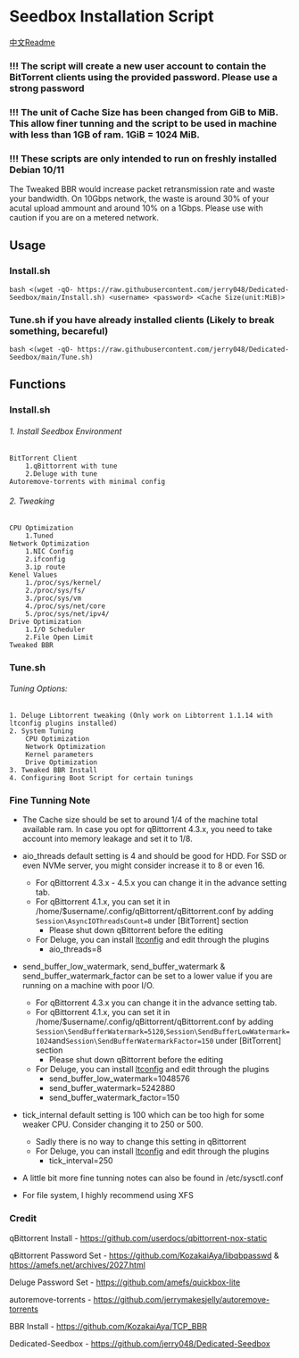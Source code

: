 # Seedbox Installation Script
[中文Readme](https://github.com/jerry048/Dedicated-Seedbox/blob/main/README-zh.md)
### !!! The script will create a new user account to contain the BitTorrent clients using the provided password. Please use a strong password
### !!! The unit of Cache Size has been changed from GiB to MiB. This allow finer tunning and the script to be used in machine with less than 1GB of ram. 1GiB = 1024 MiB.
### !!! These scripts are only intended to run on freshly installed Debian 10/11

The Tweaked BBR would increase packet retransmission rate and waste your bandwidth. On 10Gbps network, the waste is around 30% of your acutal upload ammount and around 10% on a 1Gbps. Please use with caution if you are on a metered network. 

## Usage
### Install.sh
`bash <(wget -qO- https://raw.githubusercontent.com/jerry048/Dedicated-Seedbox/main/Install.sh) <username> <password> <Cache Size(unit:MiB)>`

### Tune.sh if you have already installed clients (Likely to break something, becareful)

`bash <(wget -qO- https://raw.githubusercontent.com/jerry048/Dedicated-Seedbox/main/Tune.sh)`

## Functions
### Install.sh
###### 1. Install Seedbox Environment
	BitTorrent Client
		1.qBittorrent with tune
		2.Deluge with tune
	Autoremove-torrents with minimal config
###### 2. Tweaking
	CPU Optimization
		1.Tuned
	Network Optimization
		1.NIC Config
		2.ifconfig
		3.ip route
	Kenel Values
		1./proc/sys/kernel/
		2./proc/sys/fs/
		3./proc/sys/vm
		4./proc/sys/net/core
		5./proc/sys/net/ipv4/
	Drive Optimization
		1.I/O Scheduler
		2.File Open Limit
	Tweaked BBR
### Tune.sh
###### Tuning Options:
	1. Deluge Libtorrent tweaking (Only work on Libtorrent 1.1.14 with ltconfig plugins installed)
	2. System Tuning
		CPU Optimization
		Network Optimization
		Kernel parameters
		Drive Optimization
	3. Tweaked BBR Install
	4. Configuring Boot Script for certain tunings
### Fine Tunning Note
- The Cache size should be set to around 1/4 of the machine total available ram. In case you opt for qBittorrent 4.3.x, you need to take account into memory leakage and set it to 1/8. 

- aio_threads default setting is 4 and should be good for HDD. For SSD or even NVMe server, you might consider increase it to 8 or even 16. 
	- For qBittorrent 4.3.x - 4.5.x you can change it in the advance setting tab. 
	- For qBittorrent 4.1.x, you can set it in /home/$username/.config/qBittorrent/qBittorrent.conf by adding `Session\AsyncIOThreadsCount=8` under [BitTorrent] section
		- Please shut down qBittorrent before the editing
	- For Deluge, you can install [ltconfig](https://github.com/ratanakvlun/deluge-ltconfig/releases/tag/v0.3.1) and edit through the plugins
		- aio_threads=8

- send_buffer_low_watermark, send_buffer_watermark & send_buffer_watermark_factor can be set to a lower value if you are running on a machine with poor I/O.
	- For qBittorrent 4.3.x you can change it in the advance setting tab. 
	- For qBittorrent 4.1.x, you can set it in /home/$username/.config/qBittorrent/qBittorrent.conf by adding `Session\SendBufferWatermark=5120`,`Session\SendBufferLowWatermark=1024`and`Session\SendBufferWatermarkFactor=150` under [BitTorrent] section
		- Please shut down qBittorrent before the editing
	- For Deluge, you can install [ltconfig](https://github.com/ratanakvlun/deluge-ltconfig/releases/tag/v0.3.1) and edit through the plugins
		- send_buffer_low_watermark=1048576
		- send_buffer_watermark=5242880
		- send_buffer_watermark_factor=150

- tick_internal default setting is 100 which can be too high for some weaker CPU. Consider changing it to 250 or 500.
	- Sadly there is no way to change this setting in qBittorrent
	- For Deluge, you can install [ltconfig](https://github.com/ratanakvlun/deluge-ltconfig/releases/tag/v0.3.1) and edit through the plugins
		- tick_interval=250

- A little bit more fine tunning notes can also be found in /etc/sysctl.conf

- For file system, I highly recommend using XFS 

### Credit
qBittorrent Install - https://github.com/userdocs/qbittorrent-nox-static

qBittorrent Password Set - https://github.com/KozakaiAya/libqbpasswd & https://amefs.net/archives/2027.html

Deluge Password Set - https://github.com/amefs/quickbox-lite

autoremove-torrents - https://github.com/jerrymakesjelly/autoremove-torrents

BBR Install - https://github.com/KozakaiAya/TCP_BBR

Dedicated-Seedbox - https://github.com/jerry048/Dedicated-Seedbox
